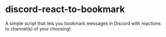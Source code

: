 # discord-react-to-bookmark
A simple script that lets you bookmark messages in Discord with reactions to channel(s) of your choosing!
